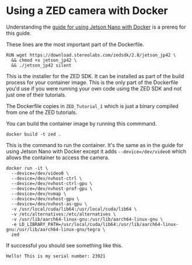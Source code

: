 # Using a ZED camera with Docker

Understanding the [guide for using Jetson Nano with Docker](https://github.com/joshwget/jetson-nano-docker) is a prereq for this guide.

These lines are the most important part of the Dockerfile.

```
RUN wget https://download.stereolabs.com/zedsdk/2.8/jetson_jp42 \
  && chmod +x jetson_jp42 \
  && ./jetson_jp42 silent
```

This is the installer for the ZED SDK. It can be installed as part of the build process for your container image. This is the only part of the Dockerfile you'd use if you were running your own code using the ZED SDK and not just one of their tutorials.

The Dockerfile copies in `ZED_Tutorial_1` which is just a binary compiled from one of the ZED tutorials.

You can build the container image by running this commmand.

```
docker build -t zed .
```


This is the command to run the container. It's the same as in the guide for using Jetson Nano with Docker except it adds `--device=/dev/video0` which allows the container to access the camera.

```
docker run -it \
  --device=/dev/video0 \
  --device=/dev/nvhost-ctrl \
  --device=/dev/nvhost-ctrl-gpu \
  --device=/dev/nvhost-prof-gpu \
  --device=/dev/nvmap \
  --device=/dev/nvhost-gpu \
  --device=/dev/nvhost-as-gpu \
  -v /usr/local/cuda/lib64:/usr/local/cuda/lib64 \
  -v /etc/alternatives:/etc/alternatives \
  -v /usr/lib/aarch64-linux-gnu:/usr/lib/aarch64-linux-gnu \
  -e LD_LIBRARY_PATH=/usr/local/cuda/lib64:/usr/lib/aarch64-linux-gnu:/usr/lib/aarch64-linux-gnu/tegra \
  zed
```

If successful you should see something like this.

```
Hello! This is my serial number: 23921
```

